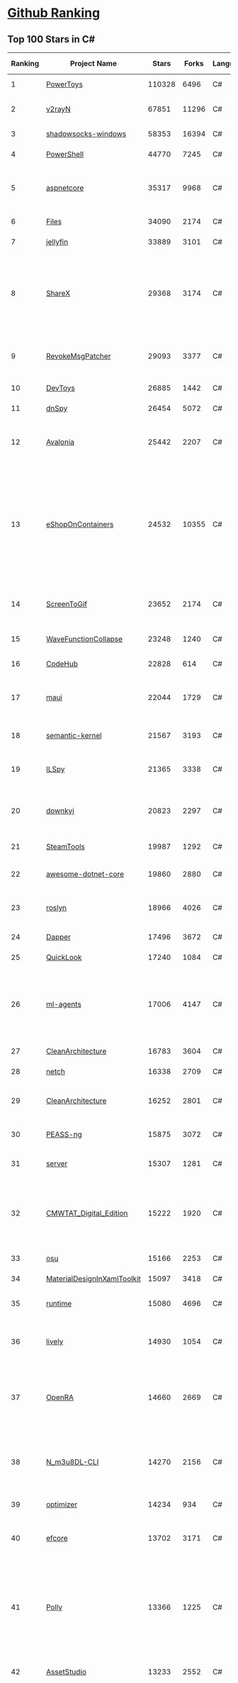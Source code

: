 [Github Ranking](../README.md)
==========

## Top 100 Stars in C\#

| Ranking | Project Name | Stars | Forks | Language | Open Issues | Description | Last Commit |
| ------- | ------------ | ----- | ----- | -------- | ----------- | ----------- | ----------- |
| 1 | [PowerToys](https://github.com/microsoft/PowerToys) | 110328 | 6496 | C# | 6168 | Windows system utilities to maximize productivity | 2024-10-08T19:12:56Z |
| 2 | [v2rayN](https://github.com/2dust/v2rayN) | 67851 | 11296 | C# | 11 | A GUI client for Windows, support Xray core and v2fly core and others | 2024-10-08T12:46:01Z |
| 3 | [shadowsocks-windows](https://github.com/shadowsocks/shadowsocks-windows) | 58353 | 16394 | C# | 171 | A C# port of shadowsocks | 2024-08-20T09:02:57Z |
| 4 | [PowerShell](https://github.com/PowerShell/PowerShell) | 44770 | 7245 | C# | 882 | PowerShell for every system! | 2024-10-08T22:11:58Z |
| 5 | [aspnetcore](https://github.com/dotnet/aspnetcore) | 35317 | 9968 | C# | 3381 | ASP.NET Core is a cross-platform .NET framework for building modern cloud-based web applications on Windows, Mac, or Linux. | 2024-10-09T01:13:15Z |
| 6 | [Files](https://github.com/files-community/Files) | 34090 | 2174 | C# | 451 | Building the best file manager for Windows | 2024-10-09T02:08:48Z |
| 7 | [jellyfin](https://github.com/jellyfin/jellyfin) | 33889 | 3101 | C# | 385 | The Free Software Media System | 2024-10-08T19:34:27Z |
| 8 | [ShareX](https://github.com/ShareX/ShareX) | 29368 | 3174 | C# | 560 | ShareX is a free and open source program that lets you capture or record any area of your screen and share it with a single press of a key. It also allows uploading images, text or other types of files to many supported destinations you can choose from. | 2024-10-08T04:06:23Z |
| 9 | [RevokeMsgPatcher](https://github.com/huiyadanli/RevokeMsgPatcher) | 29093 | 3377 | C# | 38 | :trollface: A hex editor for WeChat/QQ/TIM - PC版微信/QQ/TIM防撤回补丁（我已经看到了，撤回也没用了） | 2024-09-28T18:27:04Z |
| 10 | [DevToys](https://github.com/DevToys-app/DevToys) | 26885 | 1442 | C# | 191 | A Swiss Army knife for developers. | 2024-09-30T18:51:08Z |
| 11 | [dnSpy](https://github.com/dnSpy/dnSpy) | 26454 | 5072 | C# | 0 | .NET debugger and assembly editor | 2020-12-20T23:55:15Z |
| 12 | [Avalonia](https://github.com/AvaloniaUI/Avalonia) | 25442 | 2207 | C# | 1431 | Develop Desktop, Embedded, Mobile and WebAssembly apps with C# and XAML. The most popular .NET UI client technology | 2024-10-08T21:14:54Z |
| 13 | [eShopOnContainers](https://github.com/dotnet-architecture/eShopOnContainers) | 24532 | 10355 | C# | 46 | Cross-platform .NET sample microservices and container based application that runs on Linux Windows and macOS. Powered by .NET 7, Docker Containers and Azure Kubernetes Services. Supports Visual Studio, VS for Mac and CLI based environments with Docker CLI, dotnet CLI, VS Code or any other code editor. Moved to https://github.com/dotnet/eShop. | 2023-11-15T22:27:17Z |
| 14 | [ScreenToGif](https://github.com/NickeManarin/ScreenToGif) | 23652 | 2174 | C# | 276 | 🎬 ScreenToGif allows you to record a selected area of your screen, edit and save it as a gif or video. | 2024-09-08T21:08:53Z |
| 15 | [WaveFunctionCollapse](https://github.com/mxgmn/WaveFunctionCollapse) | 23248 | 1240 | C# | 4 | Bitmap & tilemap generation from a single example with the help of ideas from quantum mechanics | 2024-05-30T23:24:41Z |
| 16 | [CodeHub](https://github.com/CodeHubApp/CodeHub) | 22828 | 614 | C# | 234 | CodeHub is an iOS application written using Xamarin | 2022-06-22T16:14:05Z |
| 17 | [maui](https://github.com/dotnet/maui) | 22044 | 1729 | C# | 3528 | .NET MAUI is the .NET Multi-platform App UI, a framework for building native device applications spanning mobile, tablet, and desktop. | 2024-10-09T00:23:16Z |
| 18 | [semantic-kernel](https://github.com/microsoft/semantic-kernel) | 21567 | 3193 | C# | 496 | Integrate cutting-edge LLM technology quickly and easily into your apps | 2024-10-08T22:39:51Z |
| 19 | [ILSpy](https://github.com/icsharpcode/ILSpy) | 21365 | 3338 | C# | 212 | .NET Decompiler with support for PDB generation, ReadyToRun, Metadata (&more) - cross-platform! | 2024-10-06T20:32:03Z |
| 20 | [downkyi](https://github.com/leiurayer/downkyi) | 20823 | 2297 | C# | 671 | 哔哩下载姬downkyi，哔哩哔哩网站视频下载工具，支持批量下载，支持8K、HDR、杜比视界，提供工具箱（音视频提取、去水印等）。 | 2024-08-14T07:55:53Z |
| 21 | [SteamTools](https://github.com/BeyondDimension/SteamTools) | 19987 | 1292 | C# | 901 | 🛠「Watt Toolkit」是一个开源跨平台的多功能 Steam 工具箱。 | 2024-10-08T03:40:47Z |
| 22 | [awesome-dotnet-core](https://github.com/thangchung/awesome-dotnet-core) | 19860 | 2880 | C# | 22 | :honeybee: A collection of awesome .NET core libraries, tools, frameworks and software | 2024-08-26T03:59:45Z |
| 23 | [roslyn](https://github.com/dotnet/roslyn) | 18966 | 4026 | C# | 8820 | The Roslyn .NET compiler provides C# and Visual Basic languages with rich code analysis APIs. | 2024-10-09T00:06:51Z |
| 24 | [Dapper](https://github.com/DapperLib/Dapper) | 17496 | 3672 | C# | 433 | Dapper - a simple object mapper for .Net | 2024-10-08T13:34:20Z |
| 25 | [QuickLook](https://github.com/QL-Win/QuickLook) | 17240 | 1084 | C# | 458 | Bring macOS “Quick Look” feature to Windows | 2024-04-11T10:25:55Z |
| 26 | [ml-agents](https://github.com/Unity-Technologies/ml-agents) | 17006 | 4147 | C# | 10 | The Unity Machine Learning Agents Toolkit (ML-Agents) is an open-source project that enables games and simulations to serve as environments for training intelligent agents using deep reinforcement learning and imitation learning. | 2024-10-05T17:55:35Z |
| 27 | [CleanArchitecture](https://github.com/jasontaylordev/CleanArchitecture) | 16783 | 3604 | C# | 42 | Clean Architecture Solution Template for ASP.NET Core | 2024-09-28T04:56:49Z |
| 28 | [netch](https://github.com/netchx/netch) | 16338 | 2709 | C# | 2 | A simple proxy client | 2024-06-03T00:11:37Z |
| 29 | [CleanArchitecture](https://github.com/ardalis/CleanArchitecture) | 16252 | 2801 | C# | 31 | Clean Architecture Solution Template: A starting point for Clean Architecture with ASP.NET Core | 2024-10-08T20:25:58Z |
| 30 | [PEASS-ng](https://github.com/peass-ng/PEASS-ng) | 15875 | 3072 | C# | 20 | PEASS - Privilege Escalation Awesome Scripts SUITE (with colors) | 2024-10-07T13:30:18Z |
| 31 | [server](https://github.com/bitwarden/server) | 15307 | 1281 | C# | 74 | Bitwarden infrastructure/backend (API, database, Docker, etc). | 2024-10-09T01:53:53Z |
| 32 | [CMWTAT_Digital_Edition](https://github.com/TGSAN/CMWTAT_Digital_Edition) | 15222 | 1920 | C# | 25 | CloudMoe Windows 10/11 Activation Toolkit get digital license, the best open source Win 10/11 activator in GitHub. GitHub 上最棒的开源 Win10/Win11 数字权利（数字许可证）激活工具！ | 2024-03-28T13:57:52Z |
| 33 | [osu](https://github.com/ppy/osu) | 15166 | 2253 | C# | 1191 | rhythm is just a *click* away! | 2024-10-09T01:30:23Z |
| 34 | [MaterialDesignInXamlToolkit](https://github.com/MaterialDesignInXAML/MaterialDesignInXamlToolkit) | 15097 | 3418 | C# | 161 | Google's Material Design in XAML & WPF, for C# & VB.Net.  | 2024-10-07T19:19:31Z |
| 35 | [runtime](https://github.com/dotnet/runtime) | 15080 | 4696 | C# | 8637 | .NET is a cross-platform runtime for cloud, mobile, desktop, and IoT apps. | 2024-10-09T01:28:56Z |
| 36 | [lively](https://github.com/rocksdanister/lively) | 14930 | 1054 | C# | 300 | Free and open-source software that allows users to set animated desktop wallpapers and screensavers powered by WinUI 3. | 2024-10-01T15:39:02Z |
| 37 | [OpenRA](https://github.com/OpenRA/OpenRA) | 14660 | 2669 | C# | 1436 | Open Source real-time strategy game engine for early Westwood games such as Command & Conquer: Red Alert written in C# using SDL and OpenGL. Runs on Windows, Linux, *BSD and Mac OS X. | 2024-10-07T19:00:08Z |
| 38 | [N_m3u8DL-CLI](https://github.com/nilaoda/N_m3u8DL-CLI) | 14270 | 2156 | C# | 250 | [.NET] m3u8 downloader 开源的命令行m3u8/HLS/dash下载器，支持普通AES-128-CBC解密，多线程，自定义请求头等. 支持简体中文,繁体中文和英文. English Supported. | 2023-06-03T09:30:55Z |
| 39 | [optimizer](https://github.com/hellzerg/optimizer) | 14234 | 934 | C# | 25 | The finest Windows Optimizer | 2024-08-18T13:38:25Z |
| 40 | [efcore](https://github.com/dotnet/efcore) | 13702 | 3171 | C# | 2199 | EF Core is a modern object-database mapper for .NET. It supports LINQ queries, change tracking, updates, and schema migrations. | 2024-10-08T19:34:20Z |
| 41 | [Polly](https://github.com/App-vNext/Polly) | 13366 | 1225 | C# | 7 | Polly is a .NET resilience and transient-fault-handling library that allows developers to express policies such as Retry, Circuit Breaker, Timeout, Bulkhead Isolation, and Fallback in a fluent and thread-safe manner. From version 6.0.1, Polly targets .NET Standard 1.1 and 2.0+. | 2024-10-08T19:03:08Z |
| 42 | [AssetStudio](https://github.com/Perfare/AssetStudio) | 13233 | 2552 | C# | 175 | AssetStudio is a tool for exploring, extracting and exporting assets and assetbundles. | 2022-12-08T15:37:37Z |
| 43 | [abp](https://github.com/abpframework/abp) | 12826 | 3416 | C# | 595 | Open-source web application framework for ASP.NET Core! Offers an opinionated architecture to build enterprise software solutions with best practices on top of the .NET. Provides the fundamental infrastructure, cross-cutting-concern implementations, startup templates, application modules, UI themes, tooling and documentation. | 2024-10-08T14:09:34Z |
| 44 | [AspNetCore.Docs](https://github.com/dotnet/AspNetCore.Docs) | 12585 | 25295 | C# | 579 | Documentation for ASP.NET Core | 2024-10-08T23:37:53Z |
| 45 | [UniGetUI](https://github.com/marticliment/UniGetUI) | 12334 | 423 | C# | 158 | UniGetUI: The Graphical Interface for your package managers. Could be terribly described as a package manager manager to manage your package managers | 2024-10-09T00:13:11Z |
| 46 | [ContextMenuManager](https://github.com/BluePointLilac/ContextMenuManager) | 12215 | 618 | C# | 111 | 🖱️ 纯粹的Windows右键菜单管理程序 | 2024-08-17T03:11:10Z |
| 47 | [Jackett](https://github.com/Jackett/Jackett) | 12153 | 1299 | C# | 196 | API Support for your favorite torrent trackers | 2024-10-08T22:58:35Z |
| 48 | [winsw](https://github.com/winsw/winsw) | 12056 | 1575 | C# | 197 | A wrapper executable that can run any executable as a Windows service, in a permissive license. | 2024-04-25T15:34:47Z |
| 49 | [aspnetboilerplate](https://github.com/aspnetboilerplate/aspnetboilerplate) | 11787 | 3792 | C# | 158 | ASP.NET Boilerplate - Web Application Framework | 2024-10-09T01:28:53Z |
| 50 | [UnityCsReference](https://github.com/Unity-Technologies/UnityCsReference) | 11776 | 2479 | C# | 0 | Unity C# reference source code. | 2024-10-03T03:16:30Z |
| 51 | [QuestPDF](https://github.com/QuestPDF/QuestPDF) | 11758 | 617 | C# | 278 | QuestPDF is a modern open-source .NET library for PDF document generation. Offering comprehensive layout engine powered by concise and discoverable C# Fluent API. Easily generate PDF reports, invoices, exports, etc. | 2024-10-04T09:37:20Z |
| 52 | [csharplang](https://github.com/dotnet/csharplang) | 11455 | 1019 | C# | 448 | The official repo for the design of the C# programming language | 2024-10-08T23:58:52Z |
| 53 | [MonoGame](https://github.com/MonoGame/MonoGame) | 11382 | 2910 | C# | 697 | One framework for creating powerful cross-platform games. | 2024-10-08T07:28:33Z |
| 54 | [Bulk-Crap-Uninstaller](https://github.com/Klocman/Bulk-Crap-Uninstaller) | 11280 | 570 | C# | 84 | Remove large amounts of unwanted applications quickly. | 2024-09-02T20:38:13Z |
| 55 | [ArchiSteamFarm](https://github.com/JustArchiNET/ArchiSteamFarm) | 11157 | 1045 | C# | 3 | C# application with primary purpose of farming Steam cards from multiple accounts simultaneously. | 2024-10-09T02:24:34Z |
| 56 | [mono](https://github.com/mono/mono) | 11107 | 3820 | C# | 2162 | Mono open source ECMA CLI, C# and .NET implementation. | 2024-08-27T16:49:28Z |
| 57 | [MediatR](https://github.com/jbogard/MediatR) | 11064 | 1172 | C# | 7 | Simple, unambitious mediator implementation in .NET | 2024-09-11T18:39:03Z |
| 58 | [duplicati](https://github.com/duplicati/duplicati) | 11041 | 897 | C# | 738 | Store securely encrypted backups in the cloud! | 2024-10-08T07:35:07Z |
| 59 | [modular-monolith-with-ddd](https://github.com/kgrzybek/modular-monolith-with-ddd) | 11021 | 1731 | C# | 55 | Full Modular Monolith application with Domain-Driven Design approach. | 2024-06-04T17:51:26Z |
| 60 | [basic-computer-games](https://github.com/coding-horror/basic-computer-games) | 10837 | 1329 | C# | 16 | An updated version of the classic "Basic Computer Games" book, with well-written examples in a variety of common MEMORY SAFE, SCRIPTING programming languages. See https://coding-horror.github.io/basic-computer-games/ | 2024-10-05T04:07:22Z |
| 61 | [Newtonsoft.Json](https://github.com/JamesNK/Newtonsoft.Json) | 10768 | 3252 | C# | 694 | Json.NET is a popular high-performance JSON framework for .NET | 2024-07-31T20:08:21Z |
| 62 | [Sonarr](https://github.com/Sonarr/Sonarr) | 10685 | 1395 | C# | 86 | Smart PVR for newsgroup and bittorrent users. | 2024-10-07T22:56:12Z |
| 63 | [BenchmarkDotNet](https://github.com/dotnet/BenchmarkDotNet) | 10471 | 962 | C# | 193 | Powerful .NET library for benchmarking | 2024-09-25T14:34:59Z |
| 64 | [choco](https://github.com/chocolatey/choco) | 10273 | 900 | C# | 681 | Chocolatey - the package manager for Windows | 2024-09-27T23:02:48Z |
| 65 | [garnet](https://github.com/microsoft/garnet) | 10210 | 511 | C# | 24 | Garnet is a remote cache-store from Microsoft Research that offers strong performance (throughput and latency), scalability, storage, recovery, cluster sharding, key migration, and replication features. Garnet can work with existing Redis clients. | 2024-10-09T02:42:01Z |
| 66 | [eShopOnWeb](https://github.com/dotnet-architecture/eShopOnWeb) | 10155 | 5498 | C# | 11 | Sample ASP.NET Core 8.0 reference application, powered by Microsoft, demonstrating a layered application architecture with monolithic deployment model. Download the eBook PDF from docs folder. | 2024-05-15T14:52:50Z |
| 67 | [orleans](https://github.com/dotnet/orleans) | 10064 | 2026 | C# | 511 | Cloud Native application framework for .NET | 2024-10-08T23:26:36Z |
| 68 | [Radarr](https://github.com/Radarr/Radarr) | 10033 | 977 | C# | 419 | Movie organizer/manager for usenet and torrent users. | 2024-10-08T22:27:36Z |
| 69 | [Locale-Emulator](https://github.com/xupefei/Locale-Emulator) | 9995 | 782 | C# | 0 | Yet Another System Region and Language Simulator | 2022-04-15T09:55:46Z |
| 70 | [AutoMapper](https://github.com/AutoMapper/AutoMapper) | 9917 | 1750 | C# | 0 | A convention-based object-object mapper in .NET.  | 2024-10-08T10:14:47Z |
| 71 | [CefSharp](https://github.com/cefsharp/CefSharp) | 9844 | 2922 | C# | 51 | .NET (WPF and Windows Forms) bindings for the Chromium Embedded Framework | 2024-10-07T01:13:11Z |
| 72 | [EverythingToolbar](https://github.com/srwi/EverythingToolbar) | 9782 | 423 | C# | 34 | Everything integration for the Windows taskbar. | 2024-10-04T16:47:32Z |
| 73 | [Captura](https://github.com/MathewSachin/Captura) | 9699 | 1814 | C# | 109 | Capture Screen, Audio, Cursor, Mouse Clicks and Keystrokes | 2023-04-09T14:52:52Z |
| 74 | [Lean](https://github.com/QuantConnect/Lean) | 9669 | 3242 | C# | 232 | Lean Algorithmic Trading Engine by QuantConnect (Python, C#) | 2024-10-09T00:50:44Z |
| 75 | [Terminal.Gui](https://github.com/gui-cs/Terminal.Gui) | 9610 | 687 | C# | 159 | Cross Platform Terminal UI toolkit for .NET | 2024-10-09T01:35:35Z |
| 76 | [RestSharp](https://github.com/restsharp/RestSharp) | 9581 | 2341 | C# | 33 | Simple REST and HTTP API Client for .NET | 2024-10-04T11:48:53Z |
| 77 | [BBDown](https://github.com/nilaoda/BBDown) | 9568 | 1257 | C# | 167 | Bilibili Downloader. 一款命令行式哔哩哔哩下载器. | 2024-09-01T10:23:13Z |
| 78 | [Hangfire](https://github.com/HangfireIO/Hangfire) | 9359 | 1692 | C# | 852 | An easy way to perform background job processing in .NET and .NET Core applications. No Windows Service or separate process required | 2024-09-30T08:47:11Z |
| 79 | [spectre.console](https://github.com/spectreconsole/spectre.console) | 9303 | 480 | C# | 196 | A .NET library that makes it easier to create beautiful console applications. | 2024-10-08T13:49:49Z |
| 80 | [MahApps.Metro](https://github.com/MahApps/MahApps.Metro) | 9299 | 2448 | C# | 93 | A framework that allows developers to cobble together a better UI for their own WPF applications with minimal effort. | 2024-07-28T21:34:18Z |
| 81 | [IdentityServer4](https://github.com/IdentityServer/IdentityServer4) | 9229 | 4018 | C# | 0 | OpenID Connect and OAuth 2.0 Framework for ASP.NET Core | 2024-07-31T15:44:38Z |
| 82 | [nopCommerce](https://github.com/nopSolutions/nopCommerce) | 9220 | 5295 | C# | 96 | ASP.NET Core eCommerce software. nopCommerce is a free and open-source shopping cart. | 2024-10-07T13:28:10Z |
| 83 | [FluentTerminal](https://github.com/felixse/FluentTerminal) | 9210 | 443 | C# | 248 | A Terminal Emulator based on UWP and web technologies. | 2024-08-30T10:48:24Z |
| 84 | [SignalR](https://github.com/SignalR/SignalR) | 9189 | 2280 | C# | 53 | Incredibly simple real-time web for .NET | 2024-10-08T23:26:04Z |
| 85 | [practical-aspnetcore](https://github.com/dodyg/practical-aspnetcore) | 9185 | 1183 | C# | 168 | Practical samples of ASP.NET Core 9 RC1, 8.0, 7.0, 6.0, 5.0, 3.1, 2.2, and 2.1,projects you can use. Readme contains explanations on all projects. | 2024-09-12T07:54:38Z |
| 86 | [Playnite](https://github.com/JosefNemec/Playnite) | 9179 | 495 | C# | 608 | Video game library manager with support for wide range of 3rd party libraries and game emulation support, providing one unified interface for your games. | 2024-08-13T13:41:02Z |
| 87 | [PDFPatcher](https://github.com/wmjordan/PDFPatcher) | 9103 | 1248 | C# | 68 | PDF补丁丁——PDF工具箱，可以编辑书签、剪裁旋转页面、解除限制、提取或合并文档，探查文档结构，提取图片、转成图片等等 | 2024-10-07T08:18:45Z |
| 88 | [FluentValidation](https://github.com/FluentValidation/FluentValidation) | 9043 | 1197 | C# | 0 | A popular .NET validation library for building strongly-typed validation rules. | 2024-10-06T09:15:47Z |
| 89 | [machinelearning](https://github.com/dotnet/machinelearning) | 9016 | 1878 | C# | 933 | ML.NET is an open source and cross-platform machine learning framework for .NET. | 2024-10-07T21:33:42Z |
| 90 | [Dependencies](https://github.com/lucasg/Dependencies) | 8990 | 734 | C# | 114 | A rewrite of the old legacy software "depends.exe" in C# for Windows devs to troubleshoot dll load dependencies issues. | 2024-05-15T00:55:24Z |
| 91 | [EarTrumpet](https://github.com/File-New-Project/EarTrumpet) | 8898 | 513 | C# | 75 | EarTrumpet - Volume Control for Windows | 2024-10-09T01:47:30Z |
| 92 | [uno](https://github.com/unoplatform/uno) | 8824 | 709 | C# | 1645 | Open-source platform for building cross-platform native Mobile, Web, Desktop and Embedded apps quickly.  Create rich, C#/XAML, single-codebase apps from any IDE. Hot Reload included! 90m+ NuGet Downloads!! | 2024-10-09T02:07:20Z |
| 93 | [ET](https://github.com/egametang/ET) | 8823 | 3003 | C# | 76 | Unity3D Client And C# Server Framework | 2024-10-08T12:31:29Z |
| 94 | [mRemoteNG](https://github.com/mRemoteNG/mRemoteNG) | 8822 | 1403 | C# | 848 | mRemoteNG is the next generation of mRemote, open source, tabbed, multi-protocol, remote connections manager. | 2024-10-01T21:51:52Z |
| 95 | [Bogus](https://github.com/bchavez/Bogus) | 8731 | 496 | C# | 52 | :card_index: A simple fake data generator for C#, F#, and VB.NET. Based on and ported from the famed faker.js. | 2024-09-02T22:16:29Z |
| 96 | [Notepads](https://github.com/0x7c13/Notepads) | 8729 | 480 | C# | 353 | A modern, lightweight text editor with a minimalist design. | 2024-10-07T10:12:06Z |
| 97 | [Quasar](https://github.com/quasar/Quasar) | 8694 | 2451 | C# | 138 | Remote Administration Tool for Windows | 2024-02-29T06:37:37Z |
| 98 | [Humanizer](https://github.com/Humanizr/Humanizer) | 8640 | 962 | C# | 151 | Humanizer meets all your .NET needs for manipulating and displaying strings, enums, dates, times, timespans, numbers and quantities | 2024-10-04T23:39:35Z |
| 99 | [YoutubeDownloader](https://github.com/Tyrrrz/YoutubeDownloader) | 8596 | 1181 | C# | 5 | Downloads videos and playlists from YouTube | 2024-10-01T22:34:29Z |
| 100 | [refit](https://github.com/reactiveui/refit) | 8537 | 748 | C# | 183 | The automatic type-safe REST library for .NET Core, Xamarin and .NET. Heavily inspired by Square's Retrofit library, Refit turns your REST API into a live interface. | 2024-10-08T23:00:27Z |

